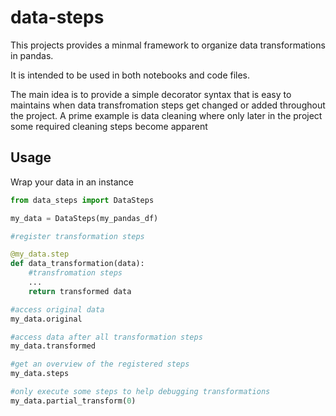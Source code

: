 # data-steps

This projects provides a minmal framework to
organize data transformations in pandas.

It is intended to be used in both notebooks
and code files.

The main idea is to provide a simple decorator
syntax that is easy to maintains when data
transfromation steps get changed or added
throughout the project. A prime example
is data cleaning where only later in the project
some required cleaning steps become apparent

## Usage

Wrap your data in an instance

```python
from data_steps import DataSteps

my_data = DataSteps(my_pandas_df)

#register transformation steps

@my_data.step
def data_transformation(data):
    #transfromation steps
    ...
    return transformed data

#access original data
my_data.original

#access data after all transformation steps
my_data.transformed

#get an overview of the registered steps
my_data.steps

#only execute some steps to help debugging transformations
my_data.partial_transform(0)
```
